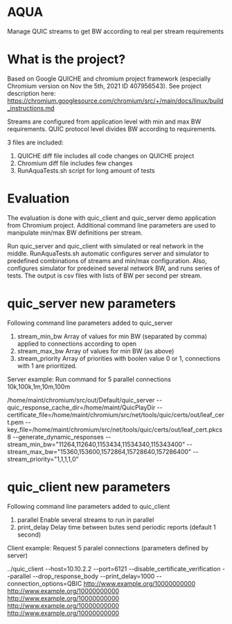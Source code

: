 # AQUA
Manage QUIC streams to get BW according to real per stream requirements

# What is the project?
Based on Google QUICHE and chromium project framework (especially Chromium version on Nov the 5th, 2021 ID 407956543).
See project description here: https://chromium.googlesource.com/chromium/src/+/main/docs/linux/build_instructions.md 

Streams are configured from application level with min and max BW requirements.
QUIC protocol level divides BW according to requirements.

3 files are included:
1. QUICHE diff file    includes all code changes on QUICHE project
2. Chromium diff file  includes few changes
3. RunAquaTests.sh     script for long amount of tests

# Evaluation
The evaluation is done with quic_client and quic_server demo application from Chromium project.
Additional command line parameters are used to manipulate min/max BW definitions per stream.

Run quic_server and quic_client with simulated or real network in the middle.
RunAquaTests.sh automatic configures server and simulator to predefined combinations of streams and min/max configuration.
Also, configures simulator for predeined several network BW, and runs series of tests.
The output is csv files with lists of BW per second per stream.

# quic_server new parameters
Following command line parameters added to quic_server
1. stream_min_bw  Array of values for min BW (separated by comma) applied to connections according to open
2. stream_max_bw  Array of values for min BW (as above)
3. stream_priority Array of priorities with boolen value 0 or 1, connections with 1 are prioritized.

Server example: Run command for 5 parallel connections 10k,100k,1m,10m,100m

 /home/maint/chromium/src/out/Default/quic_server --quic_response_cache_dir=/home/maint/QuicPlayDir
        --certificate_file=/home/maint/chromium/src/net/tools/quic/certs/out/leaf_cert.pem --key_file=/home/maint/chromium/src/net/tools/quic/certs/out/leaf_cert.pkcs8
        --generate_dynamic_responses --stream_min_bw="11264,112640,1153434,11534340,115343400" --stream_max_bw="15360,153600,1572864,15728640,157286400"
 		     --stream_priority="1,1,1,1,0"
    
# quic_client new parameters
Following command line parameters added to quic_client
1. parallel  Enable several streams to run in parallel
2. print_delay Delay time between butes send periodic reports (default 1 second)

Client example:  Request 5 paralel connections (parameters defined by server)

 ../quic_client --host=10.10.2.2 --port=6121 --disable_certificate_verification --parallel --drop_response_body --print_delay=1000 --connection_options=QBIC
    http://www.example.org/10000000000 http://www.example.org/10000000000 http://www.example.org/10000000000
    http://www.example.org/10000000000 http://www.example.org/10000000000
    
